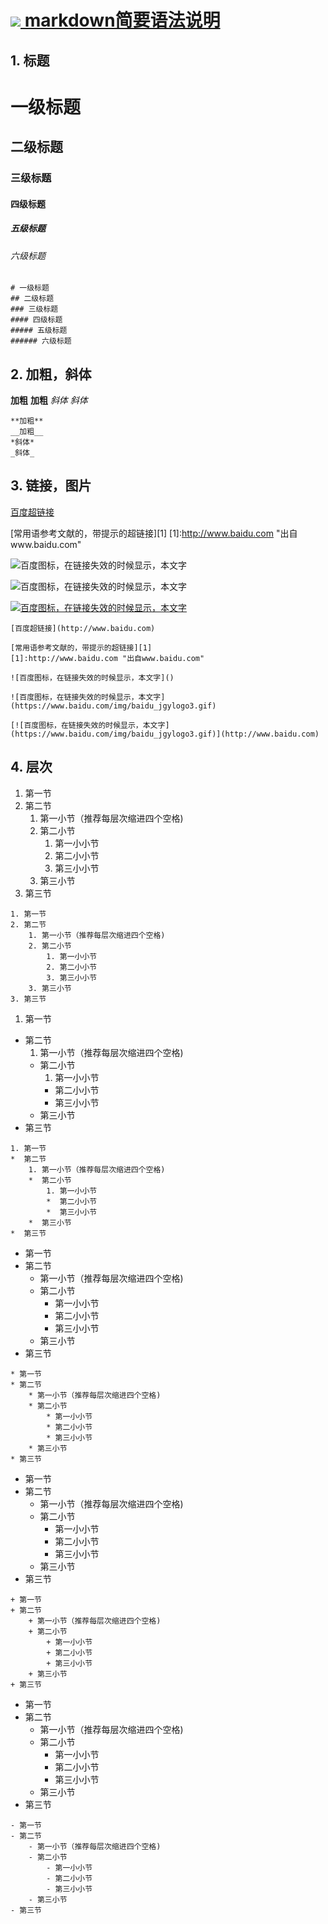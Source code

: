 
# [![](https://md.littletools.ml/image/favicon.ico) markdown简要语法说明](http://md.littletools.ml)



## 1. 标题

# 一级标题
## 二级标题
### 三级标题
#### 四级标题
##### 五级标题
###### 六级标题

~~~
# 一级标题
## 二级标题
### 三级标题
#### 四级标题
##### 五级标题
###### 六级标题
~~~





## 2. 加粗，斜体

**加粗**
__加粗__
*斜体*
_斜体_

~~~
**加粗**
__加粗__
*斜体*
_斜体_
~~~





## 3. 链接，图片

[百度超链接](http://www.baidu.com)

[常用语参考文献的，带提示的超链接][1]
[1]:http://www.baidu.com "出自www.baidu.com"

![百度图标，在链接失效的时候显示，本文字]()

![百度图标，在链接失效的时候显示，本文字](https://www.baidu.com/img/baidu_jgylogo3.gif)

[![百度图标，在链接失效的时候显示，本文字](https://www.baidu.com/img/baidu_jgylogo3.gif)](http://www.baidu.com)

```
[百度超链接](http://www.baidu.com)

[常用语参考文献的，带提示的超链接][1]
[1]:http://www.baidu.com "出自www.baidu.com"

![百度图标，在链接失效的时候显示，本文字]()

![百度图标，在链接失效的时候显示，本文字](https://www.baidu.com/img/baidu_jgylogo3.gif)

[![百度图标，在链接失效的时候显示，本文字](https://www.baidu.com/img/baidu_jgylogo3.gif)](http://www.baidu.com)
```





## 4. 层次

1. 第一节
2. 第二节
    1. 第一小节（推荐每层次缩进四个空格)  
    2. 第二小节  
        1. 第一小小节
        2. 第二小小节
        3. 第三小小节
    3. 第三小节
3. 第三节

```
1. 第一节
2. 第二节
    1. 第一小节（推荐每层次缩进四个空格)  
    2. 第二小节  
        1. 第一小小节
        2. 第二小小节
        3. 第三小小节
    3. 第三小节
3. 第三节
```

1. 第一节
*  第二节
    1. 第一小节（推荐每层次缩进四个空格)  
    *  第二小节  
        1. 第一小小节
        *  第二小小节
        *  第三小小节
    *  第三小节
*  第三节

```
1. 第一节
*  第二节
    1. 第一小节（推荐每层次缩进四个空格)  
    *  第二小节  
        1. 第一小小节
        *  第二小小节
        *  第三小小节
    *  第三小节
*  第三节
```

* 第一节
* 第二节
    * 第一小节（推荐每层次缩进四个空格)  
    * 第二小节  
        * 第一小小节
        * 第二小小节
        * 第三小小节
    * 第三小节
* 第三节

```
* 第一节
* 第二节
    * 第一小节（推荐每层次缩进四个空格)  
    * 第二小节  
        * 第一小小节
        * 第二小小节
        * 第三小小节
    * 第三小节
* 第三节
```

+ 第一节
+ 第二节
    + 第一小节（推荐每层次缩进四个空格)  
    + 第二小节  
        + 第一小小节
        + 第二小小节
        + 第三小小节
    + 第三小节
+ 第三节

```
+ 第一节
+ 第二节
    + 第一小节（推荐每层次缩进四个空格)  
    + 第二小节  
        + 第一小小节
        + 第二小小节
        + 第三小小节
    + 第三小节
+ 第三节
```

- 第一节
- 第二节
    - 第一小节（推荐每层次缩进四个空格)  
    - 第二小节  
        - 第一小小节
        - 第二小小节
        - 第三小小节
    - 第三小节
- 第三节

```
- 第一节
- 第二节
    - 第一小节（推荐每层次缩进四个空格)  
    - 第二小节  
        - 第一小小节
        - 第二小小节
        - 第三小小节
    - 第三小节
- 第三节
```

